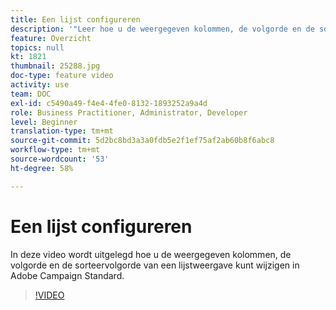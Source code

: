 ```yaml
---
title: Een lijst configureren
description: '"Leer hoe u de weergegeven kolommen, de volgorde en de sorteervolgorde van een lijstweergave in Adobe Campaign Standard kunt wijzigen.  ’'
feature: Overzicht
topics: null
kt: 1821
thumbnail: 25288.jpg
doc-type: feature video
activity: use
team: DOC
exl-id: c5490a49-f4e4-4fe0-8132-1893252a9a4d
role: Business Practitioner, Administrator, Developer
level: Beginner
translation-type: tm+mt
source-git-commit: 5d2bc8bd3a3a0fdb5e2f1ef75af2ab60b8f6abc8
workflow-type: tm+mt
source-wordcount: '53'
ht-degree: 58%

---
```


# Een lijst configureren

In deze video wordt uitgelegd hoe u de weergegeven kolommen, de volgorde en de sorteervolgorde van een lijstweergave kunt wijzigen in Adobe Campaign Standard.

>[!VIDEO](https://video.tv.adobe.com/v/25288/?quality=12)
